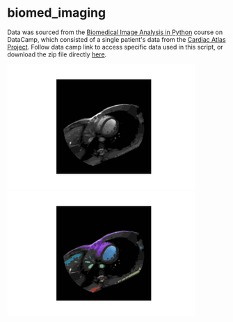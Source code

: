 # biomed_imaging
 
 Data was sourced from the [Biomedical Image Analysis in Python](https://app.datacamp.com/learn/courses/biomedical-image-analysis-in-python) course on DataCamp, which consisted of a single patient's data from the [Cardiac Atlas Project](http://www.cardiacatlas.org/studies/sunnybrook-cardiac-data/). Follow data camp link to access specific data used in this script, or download the zip file directly [here](https://assets.datacamp.com/production/repositories/2085/datasets/fabaa1f1675549d624eb8f5d1bc94e0b11e30a8e/sunnybrook-cardiac-mr.zip).

![](/DCM2001_005.gif)
![](/overlaygif_05.gif)
